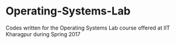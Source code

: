 # Operating-Systems-Lab
Codes written for the Operating Systems Lab course offered at IIT Kharagpur during Spring 2017
